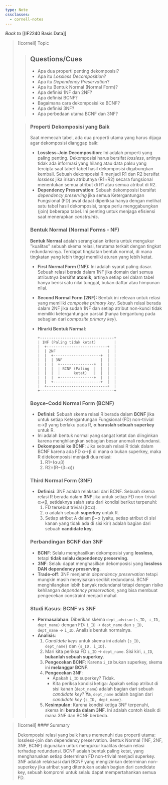```yaml
---
type: Note
cssclasses:
  - cornell-notes
---
```


_Back to_ [[IF2240 Basis Data]]

> [!cornell] Topic
> 
> 
> > ## Questions/Cues
> > 
> > - Apa dua properti penting dekomposisi?
> > - Apa itu _Lossless Decomposition_?
> > - Apa itu _Dependency Preservation_?
> > - Apa itu Bentuk Normal (Normal Form)?
> > - Apa definisi 1NF dan 2NF?
> > - Apa definisi BCNF?
> > - Bagaimana cara dekomposisi ke BCNF?
> > - Apa definisi 3NF?
> > - Apa perbedaan utama BCNF dan 3NF?
> 
> > ### Properti Dekomposisi yang Baik
> > 
> > Saat memecah tabel, ada dua properti utama yang harus dijaga agar dekomposisi dianggap baik:
> > 
> > - **Lossless-Join Decomposition**: Ini adalah properti yang paling penting. Dekomposisi harus bersifat _lossless_, artinya tidak ada informasi yang hilang atau data palsu yang tercipta saat tabel-tabel hasil dekomposisi digabungkan kembali. Sebuah dekomposisi R menjadi R1 dan R2 bersifat _lossless_ jika irisan atributnya (R1​∩R2​) secara fungsional menentukan semua atribut di R1 atau semua atribut di R2.
> > - **Dependency Preservation**: Sebuah dekomposisi bersifat _dependency preserving_ jika semua Ketergantungan Fungsional (FD) awal dapat diperiksa hanya dengan melihat satu tabel hasil dekomposisi, tanpa perlu menggabungkan (join) beberapa tabel. Ini penting untuk menjaga efisiensi saat menerapkan _constraints_.
> > 
> > ### Bentuk Normal (Normal Forms - NF)
> > 
> > **Bentuk Normal** adalah serangkaian kriteria untuk mengukur "kualitas" sebuah skema relasi, terutama terkait dengan tingkat redundansinya. Terdapat tingkatan bentuk normal, di mana tingkatan yang lebih tinggi memiliki aturan yang lebih ketat.
> > 
> > - **First Normal Form (1NF):** Ini adalah syarat paling dasar. Sebuah relasi berada dalam 1NF jika domain dari semua atributnya bersifat **atomik**, artinya setiap sel dalam tabel hanya berisi satu nilai tunggal, bukan daftar atau himpunan nilai.
> >     
> > - **Second Normal Form (2NF):** Bentuk ini relevan untuk relasi yang memiliki _composite primary key_. Sebuah relasi berada dalam 2NF jika sudah 1NF dan setiap atribut non-kunci tidak memiliki ketergantungan parsial (hanya bergantung pada sebagian dari _composite primary key_).
> >     
> > - **Hirarki Bentuk Normal**:
> >     
> >     ```
> >     +---------------------------------+
> >     | 1NF (Paling tidak ketat)        |
> >     |  +---------------------------+  |
> >     |  | 2NF                       |  |
> >     |  |  +---------------------+  |  |
> >     |  |  | 3NF                 |  |  |
> >     |  |  |  +---------------+  |  |  |
> >     |  |  |  | BCNF (Paling  |  |  |  |
> >     |  |  |  |      ketat)   |  |  |  |
> >     |  |  |  +---------------+  |  |  |
> >     |  |  +---------------------+  |  |
> >     |  +---------------------------+  |
> >     +---------------------------------+
> >     ```
> >     
> > 
> > ### Boyce-Codd Normal Form (BCNF)
> > 
> > - **Definisi**: Sebuah skema relasi R berada dalam **BCNF** jika untuk setiap Ketergantungan Fungsional (FD) non-trivial α→β yang berlaku pada R, **α haruslah sebuah superkey** untuk R.
> > - Ini adalah bentuk normal yang sangat ketat dan diinginkan karena menghilangkan sebagian besar anomali redundansi.
> > - **Dekomposisi ke BCNF**: Jika sebuah relasi R tidak dalam BCNF karena ada FD α→β di mana α bukan superkey, maka R didekomposisi menjadi dua relasi:
> >     1. R1​=(α∪β)
> >     2. R2​=(R−(β−α))
> > 
> > ### Third Normal Form (3NF)
> > 
> > - **Definisi**: 3NF adalah relaksasi dari BCNF. Sebuah skema relasi R berada dalam **3NF** jika untuk setiap FD non-trivial α→β, setidaknya salah satu dari kondisi berikut terpenuhi:
> >     1. FD tersebut trivial (β⊆α).
> >     2. α adalah sebuah **superkey** untuk R.
> >     3. Setiap atribut A dalam β−α (yaitu, setiap atribut di sisi kanan yang tidak ada di sisi kiri) adalah bagian dari sebuah **candidate key**.
> > 
> > ### Perbandingan BCNF dan 3NF
> > 
> > - **BCNF**: Selalu menghasilkan dekomposisi yang **lossless**, tetapi **tidak selalu dependency preserving**.
> > - **3NF**: Selalu dapat menghasilkan dekomposisi yang **lossless DAN dependency preserving**.
> > - **Trade-off**: 3NF menjamin _dependency preservation_ tetapi mungkin masih menyisakan sedikit redundansi. BCNF menghilangkan lebih banyak redundansi tetapi dengan risiko kehilangan _dependency preservation_, yang bisa membuat pengecekan constraint menjadi mahal.
> > 
> > ### Studi Kasus: BCNF vs 3NF
> > 
> > - **Permasalahan**: Diberikan skema `dept_advisor(s_ID, i_ID, dept_name)` dengan FD: `i_ID` → `dept_name` dan `s_ID, dept_name` → `i_ID`. Analisis bentuk normalnya.
> > - **Analisis**:
> >     1. _Candidate keys_ untuk skema ini adalah `{s_ID, dept_name}` dan `{s_ID, i_ID}`.
> >     2. Mari kita periksa FD `i_ID` → `dept_name`. Sisi kiri, `i_ID`, **bukanlah sebuah superkey**.
> >     3. **Pengecekan BCNF**: Karena `i_ID` bukan superkey, skema ini **melanggar BCNF**.
> >     4. **Pengecekan 3NF**:
> >         - Apakah `i_ID` superkey? Tidak.
> >         - Kita periksa kondisi ketiga: Apakah setiap atribut di sisi kanan (`dept_name`) adalah bagian dari sebuah _candidate key_? **Ya**, `dept_name` adalah bagian dari _candidate key_ `{s_ID, dept_name}`.
> >     5. **Kesimpulan**: Karena kondisi ketiga 3NF terpenuhi, skema ini **berada dalam 3NF**. Ini adalah contoh klasik di mana 3NF dan BCNF berbeda.


> [!cornell] #### Summary
> 
> Dekomposisi relasi yang baik harus memenuhi dua properti utama: lossless-join dan dependency preservation. Bentuk Normal (1NF, 2NF, 3NF, BCNF) digunakan untuk mengukur kualitas desain relasi terhadap redundansi. BCNF adalah bentuk paling ketat, yang mengharuskan setiap determinan FD non-trivial menjadi superkey. 3NF adalah relaksasi dari BCNF yang mengizinkan determinan non-superkey jika atribut yang ditentukan adalah bagian dari candidate key, sebuah kompromi untuk selalu dapat mempertahankan semua FD.